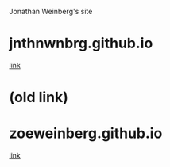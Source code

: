 Jonathan Weinberg's site
# jnthnwnbrg.github.io
[link](https://jnthnwnbrg.github.io/)


# (old link)
# zoeweinberg.github.io
[link](https://zoeweinberg.github.io/)
